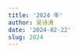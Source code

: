 ```yaml
---
title: '2024 年'
author: 吴诗涛
date: '2024-02-22'
slug: 2024
---
```


<!-- 这是论文阅读的记录

每周的标题可以考虑：

1.  和周总结同步
2.  编号+论文标题，存在问题是在 paper 页标题长度不统一，没有周总结那么美观

内容须包括：

1.  论文标题，作者，DOI。这部分考虑如何从 Zotero 中批量导出，可以参考2024周总结运动数据的模式，收集到一个表中，然后定义函数在每周输出。比如一个函数，输入那个表格和论文编号，输出论文信息。
2.  收获，idea 等等

-->
